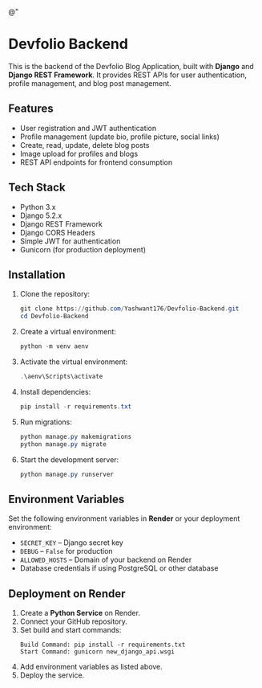 @"
# Devfolio Backend

This is the backend of the Devfolio Blog Application, built with **Django** and **Django REST Framework**. It provides REST APIs for user authentication, profile management, and blog post management.

## Features

- User registration and JWT authentication
- Profile management (update bio, profile picture, social links)
- Create, read, update, delete blog posts
- Image upload for profiles and blogs
- REST API endpoints for frontend consumption

## Tech Stack

- Python 3.x
- Django 5.2.x
- Django REST Framework
- Django CORS Headers
- Simple JWT for authentication
- Gunicorn (for production deployment)

## Installation

1. Clone the repository:
    ```powershell
    git clone https://github.com/Yashwant176/Devfolio-Backend.git
    cd Devfolio-Backend
    ```

2. Create a virtual environment:
    ```powershell
    python -m venv aenv
    ```

3. Activate the virtual environment:
    ```powershell
    .\aenv\Scripts\activate
    ```

4. Install dependencies:
    ```powershell
    pip install -r requirements.txt
    ```

5. Run migrations:
    ```powershell
    python manage.py makemigrations
    python manage.py migrate
    ```

6. Start the development server:
    ```powershell
    python manage.py runserver
    ```

## Environment Variables

Set the following environment variables in **Render** or your deployment environment:

- `SECRET_KEY` – Django secret key
- `DEBUG` – `False` for production
- `ALLOWED_HOSTS` – Domain of your backend on Render
- Database credentials if using PostgreSQL or other database

## Deployment on Render

1. Create a **Python Service** on Render.
2. Connect your GitHub repository.
3. Set build and start commands:
    ```text
    Build Command: pip install -r requirements.txt
    Start Command: gunicorn new_django_api.wsgi
    ```
4. Add environment variables as listed above.
5. Deploy the service.


